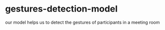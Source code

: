 # gestures-detection-model
our model helps us to detect the gestures of participants in a meeting room
